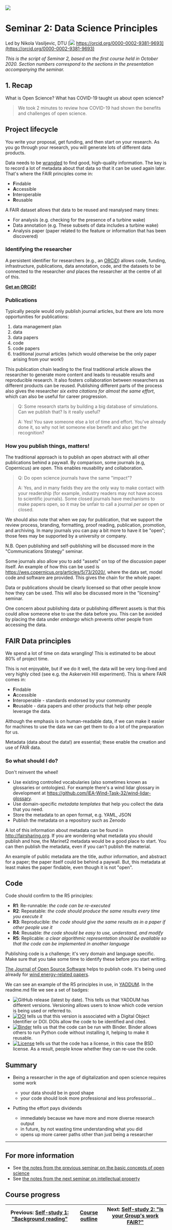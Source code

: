 [![](../FAIR_R5.png)](../FAIR_R5.pdf)

# Seminar 2: Data Science Principles
Led by Nikola Vasiljevic, DTU [![](https://orcid.org/sites/default/files/images/orcid_16x16.png) https://orcid.org/0000-0002-9381-9693](https://orcid.org/0000-0002-9381-9693)

_This is the script of Seminar 2, based on the first course held in October 2020. Section numbers correspond to the sections in the presentation accompanying the seminar._

## 1. Recap

What is Open Science? What has COVID-19 taught us about open science?

> We took 2 minutes to review how COVID-19 had shown the benefits and challenges of open science.
   
## Project lifecycle
You write your proposal, get funding, and then start on your research. As you go through your research, you will generate lots of different data products.

Data needs to be [wrangled](https://en.wikipedia.org/wiki/Data_wrangling) to find good, high-quality information. The key is to record a lot of metadata about that data so that it can be used again later. That's where the FAIR principles come in:
  - **F**indable
  - **A**ccessible
  - **I**nteroperable
  - **R**eusable
  
A FAIR dataset allows that data to be reused and reanalysed many times:
  - For analysis (e.g. checking for the presence of a turbine wake)
  - Data annotation (e.g. These subsets of data includes a turbine wake)
  - Analysis paper (paper related to the feature or information that has been discovered)

### Identifying the researcher
A persistent identifier for researchers (e.g., an [ORCiD](https://orcid.org/)) allows code, funding, infrastructure, publications, data annotation, code, and the datasets to be connected to the researcher _and_ places the researcher at the centre of all of this.

**[Get an ORCiD!](https://orcid.org/)**
    
### Publications
Typically people would only publish journal articles, but there are lots more opportunities for publications:
  1. data management plan
  1. data
  1. data papers
  1. code
  1. code papers
  1. traditional journal articles (which would otherwise be the only paper arising from your work!)
 
This publication chain leading to the final traditional article allows the researcher to generate more content and leads to reusable results and reproducible research. It also fosters collaboration between researchers as different products can be reused. Publishing different parts of the process also gives the researcher _six extra citations for almost the same effort_, which can also be useful for career progression.

> Q: Some research starts by building a big database of simulations. Can we publish that? Is it really useful?
>
> A: Yes! You save someone else a lot of time and effort. You've already done it, so why not let someone else benefit and also get the recognition?


### How you publish things, matters!
The traditional approach is to publish an open abstract with all other publications behind a paywall. By comparison, some journals (e.g, Copernicus)  are open. This enables reusability and collaboration.

> Q: Do open science journals have the same "impact"?
>
> A: Yes, and in many fields they are the only way to make contact with your readership (for example, industry readers may not have access to scientific journals). Some closed journals have mechanisms to make papers open, so it may be unfair to call a journal _per se_ open or closed.

We should also note that when we pay for publication, that we support the review process, branding, formatting, proof reading, publication, promotion, and archiving. In many journals you can pay a bit more to have it be "open"; those fees may be supported by a university or company.

N.B. Open publishing and self-publishing will be discussed more in the "Communications Strategy" seminar.

Some journals also allow you to add "assets" on top of the discussion paper itself. An example of how this can be used is https://wes.copernicus.org/articles/5/73/2020/, where the data set, model code and software are provided. This gives the chain for the whole paper.

Data or publications should be clearly licensed so that other people know how they can be used. This will also be discussed more in the "licensing" seminar.

One concern about publishing data or publishing different assets is that this could allow someone else to use the data before you. This can be avoided by placing the data under _embargo_ which prevents other people from accessing the data.

## FAIR Data principles
We spend a lot of time on data wrangling! This is estimated to be about 80% of project time.

This is not enjoyable, but if we do it well, the data will be very long-lived and very highly cited (see e.g. the Askervein Hill experiment). This is where FAIR comes in:

  - **F**indable
  - **A**ccessible
  - **I**nteroperable - standards endorsed by your community
  - **R**eusable - data papers and other products that help other people leverage the data.

Although the emphasis is on human-readable data, if we can make it easier for machines to use the data we can get them to do a lot of the preparation for us.

Metadata (data about the data!) are essential; these enable the creation and use of FAIR data.

### So what should I do?
Don't reinvent the wheel!

  - Use existing controlled vocabularies (also sometimes known as glossaries or ontologies). For example there's a wind lidar glossary in development at https://github.com/IEA-Wind-Task-32/wind-lidar-glossary.
  - Use domain-specific _metadata templates_ that help you collect the data that you need.
  - Store the metadata to an open format, e.g. YAML, JSON
  - Publish the metadata on a repository such as Zenodo
  
A lot of this information about metadata can be found in http://fairsharing.org. If you are wondering what metadata you should publish and how, the Marinet2 metadata would be a good place to start. You can then publish the metadata, even if you can't publish the material.

An example of public metadata are the title, author information, and abstract for a paper; the paper itself could be behind a paywall. But, this metadata at least makes the paper findable, even though it is not "open".

## Code
Code should confirm to the R5 principles:

  - **R1**: Re-runnable: _the code can be re-executed_
  - **R2**: Repeatable: _the code should produce the same results every time you execute it_
  - **R3**: Reproducible: _the code should give the same results as in a paper if other people use it_
  - **R4**: Reusable: _the code should be easy to use, understand, and modify_
  - **R5**: Replicable: _a clear algorithmic representation should be available so that the code can be implemented in another language_
  
Publishing code is a challenge; it's very domain and language specific. Make sure that you take some time to identify these before you start writing.

[The Journal of Open Source Software](https://joss.theoj.org/) helps to publish code. It's being used already for [wind energy-related papers](https://joss.theoj.org/papers/search?q=wind+energy).

We can see an example of the R5 principles in use, in [YADDUM](https://github.com/niva83/YADDUM). In the readme.md file we see a set of badges:
  - ![GitHub release (latest by date)](https://img.shields.io/github/v/release/niva83/YADDUM). This tells us that YADDUM has different versions. Versioning allows users to know which code version is being used or referred to.
  - [![DOI](https://zenodo.org/badge/221973907.svg)](https://zenodo.org/badge/latestdoi/221973907) tells us that this version is associated with a Digital Object Identifier or DOI. DOIs allow the code to be identified and cited.
  - [![Binder](https://mybinder.org/badge_logo.svg)](https://mybinder.org/v2/gh/niva83/YADDUM/master?filepath=examples%2Fexample_1.ipynb) tells us that the code can be run with Binder. Binder allows others to run Python code without installing it, helping to make it reusable.
  - [![License](https://img.shields.io/badge/license-BSD-green)]() tells us that the code has a license, in this case the BSD license. As a result, people know whether they can re-use the code.

## Summary

- Being a researcher in the age of digitalization and open science requires some work
  - your data should be in good shape
  - your code should look more professional and less professorial...

- Putting the effort pays dividends
  - immediately because we have more and more diverse research output
  - in future, by not wasting time understanding what you did
  - opens up more career paths other than just being a researcher

---

## For more information
- See [the notes from the previous seminar on the basic concepts of open science](../01_seminar1/notes/readme.md)
- See [the notes from the next seminar on intellectual property](../05_seminar3/notes/readme.md)

## Course progress
| Previous: [Self-study 1: "Background reading"](../../02_selfstudy1/readme.md) | [Course outline](../../readme.md#course-outline) | Next: [Self-study 2: "Is your Group's work FAIR?"](../../04_selfstudy2/readme.md) |
|---|---|---|
